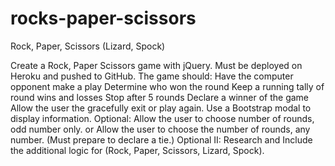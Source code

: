 # rocks-paper-scissors

Rock, Paper, Scissors (Lizard, Spock)

 
Create a Rock, Paper Scissors game with jQuery. Must be deployed on Heroku and pushed to GitHub.
The game should:
Have the computer opponent make a play
Determine who won the round
Keep a running tally of round wins and losses
Stop after 5 rounds
Declare a winner of the game
Allow the user the gracefully exit or play again.
Use a Bootstrap modal to display information.
Optional:
Allow the user to choose number of rounds, odd number only.
or
Allow the user to choose the number of rounds, any number. (Must prepare to declare a tie.)
Optional II:
Research and Include the additional logic for (Rock, Paper, Scissors, Lizard, Spock).
